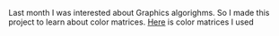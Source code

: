 Last month I was interested about Graphics algorighms. So I made this project to learn about color matrices. [Here](https://docs.rainmeter.net/tips/colormatrix-guide/) is color matrices I used
